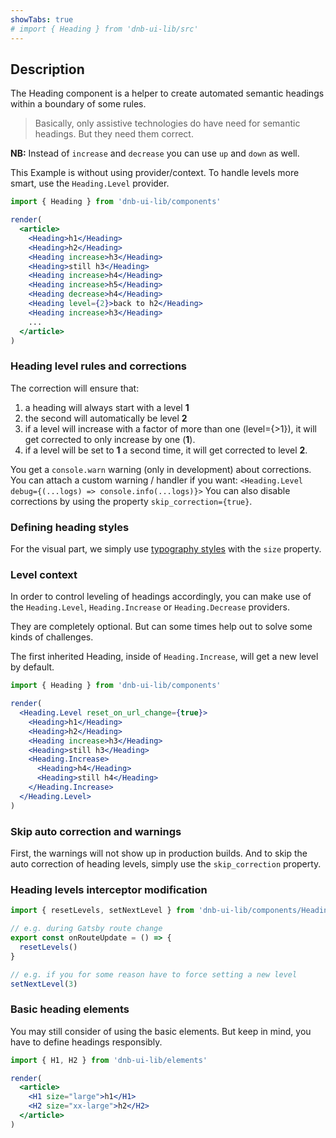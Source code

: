 ```yaml
---
showTabs: true
# import { Heading } from 'dnb-ui-lib/src'
---
```


## Description

The Heading component is a helper to create automated semantic headings within a boundary of some rules.

> Basically, only assistive technologies do have need for semantic headings. But they need them correct.

**NB:** Instead of `increase` and `decrease` you can use `up` and `down` as well.

This Example is without using provider/context. To handle levels more smart, use the `Heading.Level` provider.

```jsx
import { Heading } from 'dnb-ui-lib/components'

render(
  <article>
    <Heading>h1</Heading>
    <Heading>h2</Heading>
    <Heading increase>h3</Heading>
    <Heading>still h3</Heading>
    <Heading increase>h4</Heading>
    <Heading increase>h5</Heading>
    <Heading decrease>h4</Heading>
    <Heading level={2}>back to h2</Heading>
    <Heading increase>h3</Heading>
    ...
  </article>
)
```

### Heading level rules and corrections

The correction will ensure that:

1. a heading will always start with a level **1**
1. the second will automatically be level **2**
1. if a level will increase with a factor of more than one (level={>1}), it will get corrected to only increase by one (**1**).
1. if a level will be set to **1** a second time, it will get corrected to level **2**.

You get a `console.warn` warning (only in development) about corrections. You can attach a custom warning / handler if you want: `<Heading.Level debug={(...logs) => console.info(...logs)}>`
You can also disable corrections by using the property `skip_correction={true}`.

### Defining heading styles

For the visual part, we simply use [typography styles](/uilib/typography/heading) with the `size` property.

### Level context

In order to control leveling of headings accordingly, you can make use of the `Heading.Level`, `Heading.Increase` or `Heading.Decrease` providers.

They are completely optional. But can some times help out to solve some kinds of challenges.

The first inherited Heading, inside of `Heading.Increase`, will get a new level by default.

```jsx
import { Heading } from 'dnb-ui-lib/components'

render(
  <Heading.Level reset_on_url_change={true}>
    <Heading>h1</Heading>
    <Heading>h2</Heading>
    <Heading increase>h3</Heading>
    <Heading>still h3</Heading>
    <Heading.Increase>
      <Heading>h4</Heading>
      <Heading>still h4</Heading>
    </Heading.Increase>
  </Heading.Level>
)
```

### Skip auto correction and warnings

First, the warnings will not show up in production builds. And to skip the auto correction of heading levels, simply use the `skip_correction` property.

### Heading levels interceptor modification

```js
import { resetLevels, setNextLevel } from 'dnb-ui-lib/components/Heading'

// e.g. during Gatsby route change
export const onRouteUpdate = () => {
  resetLevels()
}

// e.g. if you for some reason have to force setting a new level
setNextLevel(3)
```

### Basic heading elements

You may still consider of using the basic elements. But keep in mind, you have to define headings responsibly.

```jsx
import { H1, H2 } from 'dnb-ui-lib/elements'

render(
  <article>
    <H1 size="large">h1</H1>
    <H2 size="xx-large">h2</H2>
  </article>
)
```

